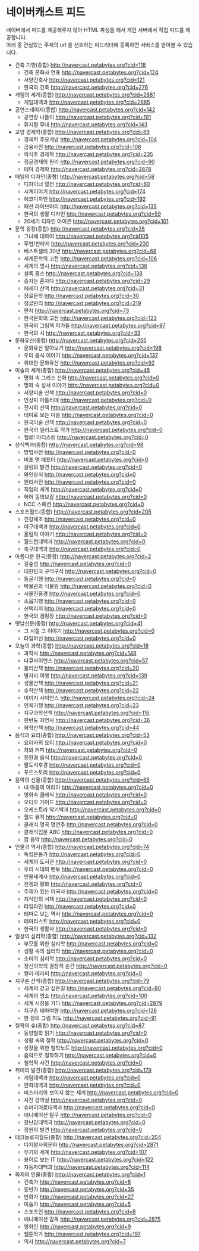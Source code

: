 네이버캐스트 피드
==============

네이버에서 피드를 제공해주지 않아 HTML 파싱을 해서 개인 서버에서 직접 피드를 제공합니다.  
아래 중 관심있는 주제의 url 을 선호하는 피드리더에 등록하면 서비스를 받아볼 수 있습니다.

* 건축 기행(종합) http://navercast.petabytes.org?cid=118
  * 건축 문화사 연표 http://navercast.petabytes.org?cid=124
  * 서양건축사 http://navercast.petabytes.org?cid=121
  * 한국의 건축 http://navercast.petabytes.org?cid=276
* 게임의 세계(종합) http://navercast.petabytes.org?cid=2881
  * 게임대백과 http://navercast.petabytes.org?cid=2885
* 공연스테이지(종합) http://navercast.petabytes.org?cid=142
  * 공연장 나들이 http://navercast.petabytes.org?cid=191
  * 뮤지컬 무대 http://navercast.petabytes.org?cid=143
* 교양 경제학(종합) http://navercast.petabytes.org?cid=89
  * 경제학 주요개념 http://navercast.petabytes.org?cid=104
  * 금융사전 http://navercast.petabytes.org?cid=108
  * 의식주 경제학 http://navercast.petabytes.org?cid=235
  * 정글경제의 원리 http://navercast.petabytes.org?cid=90
  * 테마 경제학 http://navercast.petabytes.org?cid=2878
* 매일의 디자인(종합) http://navercast.petabytes.org?cid=58
  * 디자이너 열전 http://navercast.petabytes.org?cid=60
  * 시계이야기 http://navercast.petabytes.org?cid=174
  * 에코디자인 http://navercast.petabytes.org?cid=192
  * 패션 라이브러리 http://navercast.petabytes.org?cid=135
  * 한국의 생활 디자인 http://navercast.petabytes.org?cid=59
  * 20세기 디자인 아이콘 http://navercast.petabytes.org?cid=101
* 문학 광장(종합) http://navercast.petabytes.org?cid=28
  * 그녀에 대하여 http://navercast.petabytes.org?cid105
  * 무협/판타지 http://navercast.petabytes.org?cid=200
  * 베스트셀러 30년 http://navercast.petabytes.org?cid=68
  * 세계문학의 고전 http://navercast.petabytes.org?cid=106
  * 세계의 명시 http://navercast.petabytes.org?cid=136
  * 셜록 홈스 http://navercast.petabytes.org?cid=138
  * 승자는 혼자다 http://navercast.petabytes.org?cid=29
  * 에세이 산책 http://navercast.petabytes.org?cid=31
  * 장르문학 http://navercast.petabytes.org?cid=30
  * 정글만리 http://navercast.petabytes.org?cid=219
  * 편지 http://navercast.petabytes.org?cid=73
  * 한국문학의 고전 http://navercast.petabytes.org?cid=123
  * 한국의 그림책 작가들 http://navercast.petabytes.org?cid=97
  * 한국의 시 http://navercast.petabytes.org?cid=33
* 문화유산(종합) http://navercast.petabytes.org?cid=255
  * 문화유산 알아보기 http://navercast.petabytes.org?cid=198
  * 우리 음식 이야기 http://navercast.petabytes.org?cid=137
  * 위대한 문화유산 http://navercast.petabytes.org?cid=92
* 미술의 세계(종합) http://navercast.petabytes.org?cid=48
  * 명화 속 그리스 신화 http://navercast.petabytes.org?cid=0
  * 명화 속 성서 이야기 http://navercast.petabytes.org?cid=0
  * 서양미술 산책 http://navercast.petabytes.org?cid=0
  * 인상파 아틀리에 http://navercast.petabytes.org?cid=0
  * 전시회 산책 http://navercast.petabytes.org?cid=0
  * 테마로 보는 미술 http://navercast.petabytes.org?cid=0
  * 한국미술 산책 http://navercast.petabytes.org?cid=0
  * 한국의 일러스트 작가 http://navercast.petabytes.org?cid=0
  * 헬로! 아티스트 http://navercast.petabytes.org?cid=0
* 상식백과(종합) http://navercast.petabytes.org?cid=98
  * 방법사전 http://navercast.petabytes.org?cid=0
  * 비포 앤 애프터 http://navercast.petabytes.org?cid=0
  * 살림의 발견 http://navercast.petabytes.org?cid=0
  * 와인상식 http://navercast.petabytes.org?cid=0
  * 원리사전 http://navercast.petabytes.org?cid=0
  * 직업의 세계 http://navercast.petabytes.org?cid=0
  * 허허 동의보감 http://navercast.petabytes.org?cid=0
  * NCC 스페션 http://navercast.petabytes.org?cid=0
* 스포츠월드(종합) http://navercast.petabytes.org?cid=205
  * 건강체조 http://navercast.petabytes.org?cid=0
  * 야구대백과 http://navercast.petabytes.org?cid=0
  * 올림픽 이야기 http://navercast.petabytes.org?cid=0
  * 월드컵대백과 http://navercast.petabytes.org?cid=0
  * 축구대백과 http://navercast.petabytes.org?cid=0
* 아름다운 한국(종합) http://navercast.petabytes.org?cid=2
  * 길숲섬 http://navercast.petabytes.org?cid=0
  * 대한민국 구석구석 http://navercast.petabytes.org?cid=0
  * 동굴기행 http://navercast.petabytes.org?cid=0
  * 박물관과 식물원 http://navercast.petabytes.org?cid=0
  * 서울진풍경 http://navercast.petabytes.org?cid=0
  * 소읍기행 http://navercast.petabytes.org?cid=0
  * 신택리지 http://navercast.petabytes.org?cid=0
  * 한국의 캠핑장 http://navercast.petabytes.org?cid=0
* 옛날신문(종합) http://navercast.petabytes.org?cid=41
  * 그 시절 그 이야기 http://navercast.petabytes.org?cid=0
  * 타임머신 http://navercast.petabytes.org?cid=0
* 오늘의 과학(종합) http://navercast.petabytes.org?cid=18
  * 과학사 http://navercast.petabytes.org?cid=148
  * 다큐사이언스 http://navercast.petabytes.org?cid=57
  * 물리산책 http://navercast.petabytes.org?cid=20
  * 별자리 여행 http://navercast.petabytes.org?cid=139
  * 생물산책 http://navercast.petabytes.org?cid=21
  * 수학산책 http://navercast.petabytes.org?cid=22
  * 이미지 사이언스 http://navercast.petabytes.org?cid=24
  * 인체기행 http://navercast.petabytes.org?cid=23
  * 지구과학산책 http://navercast.petabytes.org?cid=116
  * 한반도 자연사 http://navercast.petabytes.org?cid=36
  * 화학산책 http://navercast.petabytes.org?cid=44
* 음식과 요리(종합) http://navercast.petabytes.org?cid=53
  * 요리사의 요리 http://navercast.petabytes.org?cid=0
  * 차와 커피 http://navercast.petabytes.org?cid=0
  * 친환경 음식 http://navercast.petabytes.org?cid=0
  * 팔도식후경 http://navercast.petabytes.org?cid=0
  * 푸드스토리 http://navercast.petabytes.org?cid=0
* 음악의 선율(종합) http://navercast.petabytes.org?cid=65
  * 내 마음의 아리아 http://navercast.petabytes.org?cid=0
  * 영화속 클래식 http://navercast.petabytes.org?cid=0
  * 오디오 가이드 http://navercast.petabytes.org?cid=0
  * 오케스트라 악기백과 http://navercast.petabytes.org?cid=0
  * 월드 뮤직 http://navercast.petabytes.org?cid=0
  * 클래식 명곡 명연주 http://navercast.petabytes.org?cid=0
  * 클래식입문 ABC http://navercast.petabytes.org?cid=0
  * 팝 음악 http://navercast.petabytes.org?cid=0
* 인물과 역사(종합) http://navercast.petabytes.org?cid=74
  * 독립운동가 http://navercast.petabytes.org?cid=0
  * 세계의 도서관 http://navercast.petabytes.org?cid=0
  * 우리 시대의 멘토 http://navercast.petabytes.org?cid=0
  * 인물세계사 http://navercast.petabytes.org?cid=0
  * 전쟁과 평화 http://navercast.petabytes.org?cid=0
  * 주제가 있는 미국사 http://navercast.petabytes.org?cid=0
  * 지식인의 서재 http://navercast.petabytes.org?cid=0
  * 타임라인 http://navercast.petabytes.org?cid=0
  * 테마로 보는 역사 http://navercast.petabytes.org?cid=0
  * 테마리스트 http://navercast.petabytes.org?cid=0
  * 한국의 생활사 http://navercast.petabytes.org?cid=0
* 일상의 심리학(종합) http://navercast.petabytes.org?cid=132
  * 부모를 위한 심리학 http://navercast.petabytes.org?cid=0
  * 생활 속의 심리학 http://navercast.petabytes.org?cid=0
  * 소비의 심리학 http://navercast.petabytes.org?cid=0
  * 정신의학의 결정적 순간 http://navercast.petabytes.org?cid=0
  * 컬러 테라피 http://navercast.petabytes.org?cid=0
* 지구촌 산책(종합) http://navercast.petabytes.org?cid=79
  * 세계의 걷고 싶은길 http://navercast.petabytes.org?cid=80
  * 세계의 명소 http://navercast.petabytes.org?cid=100
  * 세계 시장을 가다 http://navercast.petabytes.org?cid=2879
  * 지구촌 테마여행 http://navercast.petabytes.org?cid=126
  * 한 장의 그림 지도 http://navercast.petabytes.org?cid=91
* 철학의 숲(종합) http://navercast.petabytes.org?cid=87
  * 동양철학 읽기 http://navercast.petabytes.org?cid=0
  * 생활 속의 철학 http://navercast.petabytes.org?cid=0
  * 성장을 위한 철학노트 http://navercast.petabytes.org?cid=0
  * 음악으로 철학하기 http://navercast.petabytes.org?cid=0
  * 철학적 사건 http://navercast.petabytes.org?cid=0
* 취미의 발견(종합) http://navercast.petabytes.org?cid=179
  * 게임대백과 http://navercast.petabytes.org?cid=0
  * 만화대백과 http://navercast.petabytes.org?cid=0
  * 미스터리와 보이지 않는 세계 http://navercast.petabytes.org?cid=0
  * 사진 강의실 http://navercast.petabytes.org?cid=0
  * 슈퍼히어로대백과 http://navercast.petabytes.org?cid=0
  * 애니메이션 탐구 http://navercast.petabytes.org?cid=0
  * 장난감대백과 http://navercast.petabytes.org?cid=0
  * 정원의 발견 http://navercast.petabytes.org?cid=0
* 테크놀로지월드(종합) http://navercast.petabytes.org?cid=204
  * 디지털사회문화 http://navercast.petabytes.org?cid=2871
  * 무기의 세계 http://navercast.petabytes.org?cid=107
  * 용어로 보는 IT http://navercast.petabytes.org?cid=122
  * 자동차대백과 http://navercast.petabytes.org?cid=114
* 화제의 인물(종합) http://navercast.petabytes.org?cid=1
  * 건축가 http://navercast.petabytes.org?cid=6
  * 등반가 http://navercast.petabytes.org?cid=35
  * 만화가 http://navercast.petabytes.org?cid=27
  * 미술가 http://navercast.petabytes.org?cid=5
  * 스포츠인 http://navercast.petabytes.org?cid=8
  * 애니메이션 감독 http://navercast.petabytes.org?cid=2875
  * 영화인 http://navercast.petabytes.org?cid=9
  * 웹툰작가 http://navercast.petabytes.org?cid=197
  * 의사 http://navercast.petabytes.org?cid=7

